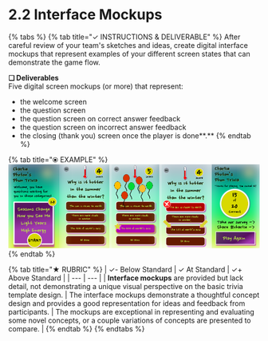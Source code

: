 # 2.2 Interface Mockups

{% tabs %}
{% tab title="✓  INSTRUCTIONS & DELIVERABLE" %}
After careful review of your team's sketches and ideas, create digital interface mockups that represent examples of your different screen states that can demonstrate the game flow.

**❏ Deliverables**  
Five digital screen mockups \(or more\) that represent:

* the welcome screen
* the question screen
* the question screen on correct answer feedback
* the question screen on incorrect answer feedback
* the closing \(thank you\) screen once the player is done**.** 
{% endtab %}

{% tab title="⦿ EXAMPLE" %}
![](../../.gitbook/assets/mockupsreduced%20%281%29.png)
{% endtab %}

{% tab title="★  RUBRIC" %}
| ✓- Below Standard | ✓ At Standard | ✓+ Above Standard |
| --- | --- |
| **Interface mockups** are provided but lack detail, not demonstrating a unique visual perspective on the basic trivia template design. | The interface mockups demonstrate a thoughtful concept design and provides a good representation for ideas and feedback from participants. | The mockups are exceptional in representing and evaluating some novel concepts, or a couple variations of concepts are presented to compare. |
{% endtab %}
{% endtabs %}



### 

